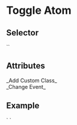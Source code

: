 # Toggle Atom

<h2>Selector</h2>
`<ui-toggle></ui-toggle>` 
  
 <h2>Attributes</h2>
 _Add Custom Class_ <br>
 _Change Event_ 
 
 <h2>Example</h2>
` <ui-toggle [className]="'custom-class'"></ui-textarea>`
 
 
 
